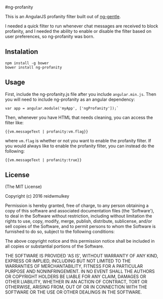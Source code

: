 #ng-profanity

This is an AngularJS profanity filter built out of [ng-gentle](https://github.com/uttesh/nggentle).

I needed a quick filter to run whenever chat messages are received to block profanity, and I needed the ability to enable or disable the filter based on user preferences, so ng-profanity was born.

Instalation
-------------
```
npm install -g bower
bower install ng-profanity
```

Usage
-------------
First, include the ng-profanity.js file after you include `angular.min.js`. Then you will need to include ng-profanity as an angular dependency:
```
var app = angular.module('myApp', ['ngProfanity']);`
```

Then, whenever you have HTML that needs cleaning, you can access the filter like:
```
{{vm.messageText | profanity:vm.flag}}
```

where `vm.flag` is whether or not you want to enable the profanity filter. If you would always like to enable the profanity filter, you can instead do the following:


```
{{vm.messageText | profanity:true}}
```

License
--------
(The MIT License)

Copyright (c) 2016 reidwmulkey

Permission is hereby granted, free of charge, to any person obtaining a copy of this software and associated documentation files (the 'Software'), to deal in the Software without restriction, including without limitation the rights to use, copy, modify, merge, publish, distribute, sublicense, and/or sell copies of the Software, and to permit persons to whom the Software is furnished to do so, subject to the following conditions:

The above copyright notice and this permission notice shall be included in all copies or substantial portions of the Software.

THE SOFTWARE IS PROVIDED 'AS IS', WITHOUT WARRANTY OF ANY KIND, EXPRESS OR IMPLIED, INCLUDING BUT NOT LIMITED TO THE WARRANTIES OF MERCHANTABILITY, FITNESS FOR A PARTICULAR PURPOSE AND NONINFRINGEMENT. IN NO EVENT SHALL THE AUTHORS OR COPYRIGHT HOLDERS BE LIABLE FOR ANY CLAIM, DAMAGES OR OTHER LIABILITY, WHETHER IN AN ACTION OF CONTRACT, TORT OR OTHERWISE, ARISING FROM, OUT OF OR IN CONNECTION WITH THE SOFTWARE OR THE USE OR OTHER DEALINGS IN THE SOFTWARE.